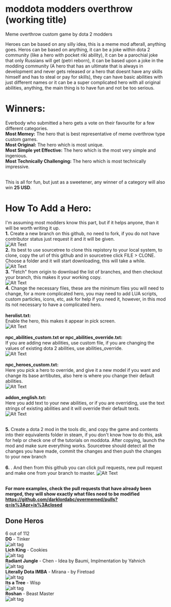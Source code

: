 # moddota modders overthrow (working title)
Meme overthrow custom game by dota 2 modders

Heroes can be based on any silly idea, this is a meme mod afterall, anything goes. Heros can be based on anything, it can be a joke within dota 2 community (like a hero with pocket riki ability), it can be a parochial joke that only Russians will get (petri reborn), it can be based upon a joke in the modding community (A hero that has an ultimate that is always in development and never gets released or a hero that doesnt have any skills himself and has to steal or pay for skills), they can have basic abilities with just different names or it can be a super complicated hero with all original abilities, anything, the main thing is to have fun and not be too serious. 

# Winners: 
Everbody who submitted a hero gets a vote on their favourite for a few different categories.<br>
**Most Memey:** The hero that is best representative of meme overthrow type custom games.<br>
**Most Original:** The hero which is most unique.<br>
**Most Simple yet Effective:** The hero which is the most very simple and ingenious. <br>
**Most Technically Challenging:** The hero which is most technically impressive.<br><br>

This is all for fun, but just as a sweetener, any winner of a category will also win **25 USD**. 

# How To Add a Hero:
I'm assuming most modders know this part, but if it helps anyone, than it will be worth writing it up.<br>
**1.** Create a new branch on this github, no need to fork, if you do not have contributor status just request it and it will be given.<br>
![Alt Text](https://i.gyazo.com/5ca48db8fdfdbc17758cecfc9037927c.gif)<br>
**2.** Its best to use sourcetree to clone this repistory to your local system, to clone, copy the url of this github and in sourcetree click FILE > CLONE. Choose a folder and it will start downloading, this will take a while.<br> 
![Alt Text](https://i.gyazo.com/30b513c8946711ef8a97e93ac408838d.gif)<br>
**3.** "Fetch" from origin to download the list of branches, and then checkout your branch, this makes it your working copy.<br>
![Alt Text](https://i.gyazo.com/fabfd9620a11dd6f2adf17a46b2392b3.png)<br>
**4.** Change the necessary files, these are the minimum files you will need to change, for a more complicated hero, you may need to add LUA scripts, custom particles, icons, etc, ask for help if you need it, however, in this mod its not necessary to have a complicated hero.<br><br>
**herolist.txt:**<br> Enable the hero, this makes it appear in pick screen.<br>
![Alt Text](https://i.gyazo.com/33d44bf0be81269f52666ea2cb62d755.png)<br><br>
**npc_abilities_custom.txt or npc_abilities_override.txt:**<br> If you are adding new abilities, use custom file, if you are changing the values of existing dota 2 abilities, use abilities_override.<br>
![Alt Text](https://i.gyazo.com/83feb0481b302da9919ae34579c90e1a.png)<br><br>
**npc_heroes_custom.txt:**<br> Here you pick a hero to override, and give it a new model if you want and change its base arrtibutes, also here is where you change their default abilities.<br> 
![Alt Text](https://i.gyazo.com/25b1720e55669aebef622c09194f919f.png)<br><br>
**addon_english.txt:**<br> Here you add text to your new abilities, or if you are overriding, use the text strings of existing abilities and it will override their default texts.<br>
![Alt Text](https://i.gyazo.com/164f61892a51cf455d09aa7847628e70.png)<br><br>

**5.** Create a dota 2 mod in the tools dlc, and copy the game and contents into their equivalents folder in steam, if you don't know how to do this, ask for help or check one of the tutorials on moddota. After copying, launch the mod and make sure everything works. Sourcetree should detect all the changes you have made, commit the changes and then push the changes to your new branch<br><br>
**6.**  . And then from this github you can click pull requests, new pull request and make one from your branch to master. 
![Alt Text](https://i.gyazo.com/e700667d9888658bc86cc46e7bc303e5.gif)<br><br>

**For more examples, check the pull requests that have already been merged, they will show exactly what files need to be modified https://github.com/darklordabc/overmemed/pulls?q=is%3Apr+is%3Aclosed**

## Done Heros
6 out of 112 <br>
**DG** - Tinker <br>
![alt tag](https://i.gyazo.com/6e3ea531c943d85820d92c777bb343f6.png)<br>
**Lich King** - Cookies <br>
![alt tag](https://i.gyazo.com/c8e6ba9ecdd0d48596f110bb66647b4b.png)<br>
**Radiant Jungle** - Chen - Idea by Baumi, Implmentation by Yahnich<br>
![alt tag](https://i.gyazo.com/81bea5f34049e0312dcdac2a3b7d2cc4.png)<br>
**Literally Dota IMBA** - Mirana - by Firetoad<br>
![alt tag](https://i.gyazo.com/8449555d7de4f1a59dab27504a504474.png)<br>
**Its a Tree** - Wisp<br>
![alt tag](https://i.gyazo.com/c25e0ec2cd3d22d6385964a8d053e0e4.png)<br>
**Roshan** - Beast Master<br>
![alt tag](https://cloud.githubusercontent.com/assets/16277198/23677824/d20f1326-03d5-11e7-8201-caf0a503e967.png)<br>


